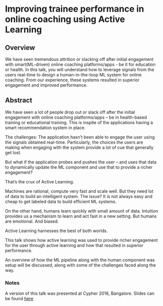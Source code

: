 # Improving trainee performance in online coaching using Active Learning

## Overview 

We have seen tremendous attrition or slacking off after initial engagement with smart(ML-driven) online coaching platforms/apps - be it for education or health. In this talk, you will understand how to leverage signals from the users real-time to design a human-in-the-loop ML system for online coaching. From our experience, these systems resulted in superior engagement and improved performance.

## Abstract

We have seen a lot of people drop out or slack off after the initial engagement with online coaching platforms/apps – be in health-based training or educational training. This is inspite of the applications having a smart recommendation system in place.

The challenges: The application hasn’t been able to engage the user using the signals obtained real-time. Particularly, the choices the users are making when engaging with the system provide a lot of cue that generally get lost.

But what if the application probes and pushes the user – and uses that data to dynamically update the ML component and use that to provide a richer engagement?

That’s the crux of Active Learning.

Machines are rational, compute very fast and scale well. But they need lot of data to build an intelligent system. The issue? It is not always easy and cheap to get labeled data to build efficient ML systems.

On the other hand, humans learn quickly with small amount of data. Intuition provides us a mechanism to learn and act fast in a new setting. But humans are emotional. And biased.

Active Learning harnesses the best of both worlds.

This talk shows how active learning was used to provide richer engagement for the user through active learning and how that resulted in superior performance.

An overview of how the ML pipeline along with the human component was setup will be discussed, along with some of the challenges faced along the way.

### Notes

A version of this talk was presented at Cypher 2016, Bangalore. Slides can be found [here](https://speakerdeck.com/bargava/scaling-b2b-sales-using-machine-learning-and-human-in-the-loop)
